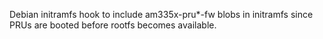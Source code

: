 Debian initramfs hook to include am335x-pru*-fw blobs in initramfs since PRUs are booted before rootfs becomes available.
